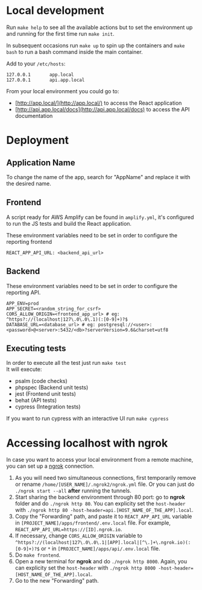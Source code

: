 # Local development

Run `make help` to see all the available actions but to set the environment up and running for the first time run `make init`.

In subsequent occasions run `make up` to spin up the containers and `make bash` to run a bash command inside the main container.

Add to your `/etc/hosts`:

```
127.0.0.1       app.local
127.0.0.1       api.app.local
```

From your local environment you could go to:

 * [http://app.local/](http://app.local/) to access the React application
 * [http://api.app.local/docs](http://api.app.local/docs) to access the API documentation

# Deployment

## Application Name

To change the name of the app, search for "AppName" and replace it with the desired name.

## Frontend

A script ready for AWS Amplify can be found in `amplify.yml`, it's configured to run the JS tests and build the React application.

These environment variables need to be set in order to configure the reporting frontend
 
```dotenv
REACT_APP_API_URL: <backend_api_url>
```

## Backend

These environment variables need to be set in order to configure the reporting API.

```dotenv
APP_ENV=prod
APP_SECRET=<random_string_for_csrf>
CORS_ALLOW_ORIGIN=<frontend_app_url> # eg: ^https?://(localhost|127\.0\.0\.1)(:[0-9]+)?$
DATABASE_URL=<database_url> # eg: postgresql://<user>:<password>@<server>:5432/<db>?serverVersion=9.6&charset=utf8
```

## Executing tests
In order to execute all the test just run `make test`  
It will execute:
 - psalm (code checks)
 - phpspec (Backend unit tests)
 - jest (Frontend unit tests)
 - behat (API tests)
 - cypress (Integration tests)

If you want to run cypress with an interactive UI run `make cypress`

# Accessing localhost with ngrok

In case you want to access your local environment from a remote machine, you can set up a [ngrok](https://ngrok.com/) connection.

1. As you will need two simultaneous connections, first temporarily remove or rename `/home/[USER_NAME]/.ngrok2/ngrok.yml` file. Or you can just do `./ngrok start --all` **after** running the tunnels.
2. Start sharing the backend environment through 80 port: go to **ngrok** folder and do `./ngrok http 80`. You can explicity set the `host-header` with `./ngrok http 80 -host-header=api.[HOST_NAME_OF_THE_APP].local`.
3. Copy the "Forwarding" path, and paste it to `REACT_APP_API_URL` variable in `[PROJECT_NAME]/apps/frontend/.env.local` file. For example, `REACT_APP_API_URL=https://[ID].ngrok.io`.
4. If necessary, change `CORS_ALLOW_ORIGIN` variable to `^https?://(localhost|127\.0\.0\.1|[APP].local|[^\.]+\.ngrok.io)(:[0-9]+)?$` or `*` in `[PROJECT_NAME]/apps/api/.env.local` file.
5. Do `make frontend`.
6. Open a new terminal for **ngrok** and do `./ngrok http 8000`. Again, you can explicity set the `host-header` with `./ngrok http 8000 -host-header=[HOST_NAME_OF_THE_APP].local`.
7. Go to the new "Forwarding" path.
